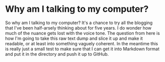 # Why am I talking to my computer?

So why am I talking to my computer? It's a chance to try all the blogging that I've been half-arsely thinking about for five years. I do wonder how much of the nuance gets lost with the voice tone. The question from here is how I'm going to take this raw text dump and slice it up and make it readable, or at least into something vaguely coherent. In the meantime this is really just a small test to make sure that I can get it into Markdown format and put it in the directory and push it up to GitHub.